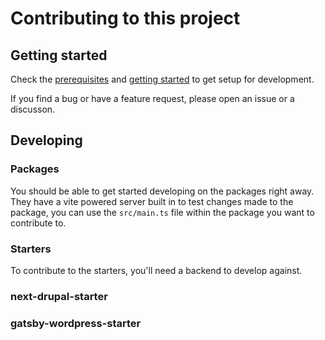 # Contributing to this project

## Getting started

Check the [prerequisites](https://github.com/pantheon-systems/decoupled-kit-js/#prerequisites) and [getting started](https://github.com/pantheon-systems/decoupled-kit-js/#getting-started) to get setup for development.

If you find a bug or have a feature request, please open an issue or a discusson.

## Developing

### Packages

You should be able to get started developing on the packages right away. They have a vite powered server built in to test changes made to the package, you can use the `src/main.ts` file within the package you want to contribute to.

### Starters

To contribute to the starters, you'll need a backend to develop against. 

### next-drupal-starter

<!-- Instructions on how to spin up a backend for local deveopment here -->

### gatsby-wordpress-starter

<!-- Instructions on how to spin up a backend for local deveopment here -->